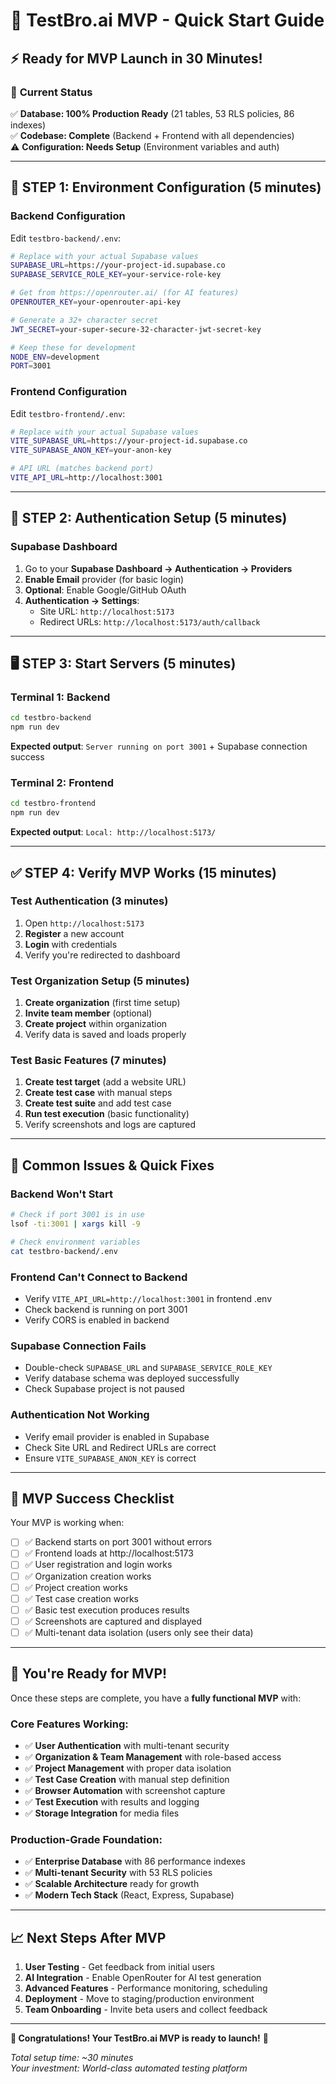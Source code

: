 # 🚀 TestBro.ai MVP - Quick Start Guide

## ⚡ **Ready for MVP Launch in 30 Minutes!**

### 🎯 **Current Status**
✅ **Database: 100% Production Ready** (21 tables, 53 RLS policies, 86 indexes)  
✅ **Codebase: Complete** (Backend + Frontend with all dependencies)  
⚠️ **Configuration: Needs Setup** (Environment variables and auth)

---

## 🔧 **STEP 1: Environment Configuration (5 minutes)**

### **Backend Configuration**
Edit `testbro-backend/.env`:
```bash
# Replace with your actual Supabase values
SUPABASE_URL=https://your-project-id.supabase.co
SUPABASE_SERVICE_ROLE_KEY=your-service-role-key

# Get from https://openrouter.ai/ (for AI features)
OPENROUTER_KEY=your-openrouter-api-key

# Generate a 32+ character secret
JWT_SECRET=your-super-secure-32-character-jwt-secret-key

# Keep these for development
NODE_ENV=development
PORT=3001
```

### **Frontend Configuration**
Edit `testbro-frontend/.env`:
```bash
# Replace with your actual Supabase values
VITE_SUPABASE_URL=https://your-project-id.supabase.co
VITE_SUPABASE_ANON_KEY=your-anon-key

# API URL (matches backend port)
VITE_API_URL=http://localhost:3001
```

---

## 🔑 **STEP 2: Authentication Setup (5 minutes)**

### **Supabase Dashboard**
1. Go to your **Supabase Dashboard → Authentication → Providers**
2. **Enable Email** provider (for basic login)
3. **Optional**: Enable Google/GitHub OAuth
4. **Authentication → Settings**:
   - Site URL: `http://localhost:5173`
   - Redirect URLs: `http://localhost:5173/auth/callback`

---

## 🖥️ **STEP 3: Start Servers (5 minutes)**

### **Terminal 1: Backend**
```bash
cd testbro-backend
npm run dev
```
**Expected output**: `Server running on port 3001` + Supabase connection success

### **Terminal 2: Frontend**
```bash
cd testbro-frontend
npm run dev
```
**Expected output**: `Local: http://localhost:5173/`

---

## ✅ **STEP 4: Verify MVP Works (15 minutes)**

### **Test Authentication (3 minutes)**
1. Open `http://localhost:5173`
2. **Register** a new account
3. **Login** with credentials
4. Verify you're redirected to dashboard

### **Test Organization Setup (5 minutes)**
1. **Create organization** (first time setup)
2. **Invite team member** (optional)
3. **Create project** within organization
4. Verify data is saved and loads properly

### **Test Basic Features (7 minutes)**
1. **Create test target** (add a website URL)
2. **Create test case** with manual steps
3. **Create test suite** and add test case
4. **Run test execution** (basic functionality)
5. Verify screenshots and logs are captured

---

## 🚨 **Common Issues & Quick Fixes**

### **Backend Won't Start**
```bash
# Check if port 3001 is in use
lsof -ti:3001 | xargs kill -9

# Check environment variables
cat testbro-backend/.env
```

### **Frontend Can't Connect to Backend**
- Verify `VITE_API_URL=http://localhost:3001` in frontend .env
- Check backend is running on port 3001
- Verify CORS is enabled in backend

### **Supabase Connection Fails**
- Double-check `SUPABASE_URL` and `SUPABASE_SERVICE_ROLE_KEY`
- Verify database schema was deployed successfully
- Check Supabase project is not paused

### **Authentication Not Working**
- Verify email provider is enabled in Supabase
- Check Site URL and Redirect URLs are correct
- Ensure `VITE_SUPABASE_ANON_KEY` is correct

---

## 🎯 **MVP Success Checklist**

Your MVP is working when:
- [ ] ✅ Backend starts on port 3001 without errors
- [ ] ✅ Frontend loads at http://localhost:5173
- [ ] ✅ User registration and login works
- [ ] ✅ Organization creation works
- [ ] ✅ Project creation works
- [ ] ✅ Test case creation works
- [ ] ✅ Basic test execution produces results
- [ ] ✅ Screenshots are captured and displayed
- [ ] ✅ Multi-tenant data isolation (users only see their data)

---

## 🚀 **You're Ready for MVP!**

Once these steps are complete, you have a **fully functional MVP** with:

### **Core Features Working:**
- ✅ **User Authentication** with multi-tenant security
- ✅ **Organization & Team Management** with role-based access
- ✅ **Project Management** with proper data isolation  
- ✅ **Test Case Creation** with manual step definition
- ✅ **Browser Automation** with screenshot capture
- ✅ **Test Execution** with results and logging
- ✅ **Storage Integration** for media files

### **Production-Grade Foundation:**
- ✅ **Enterprise Database** with 86 performance indexes
- ✅ **Multi-tenant Security** with 53 RLS policies
- ✅ **Scalable Architecture** ready for growth
- ✅ **Modern Tech Stack** (React, Express, Supabase)

---

## 📈 **Next Steps After MVP**

1. **User Testing** - Get feedback from initial users
2. **AI Integration** - Enable OpenRouter for AI test generation
3. **Advanced Features** - Performance monitoring, scheduling
4. **Deployment** - Move to staging/production environment
5. **Team Onboarding** - Invite beta users and collect feedback

---

**🎊 Congratulations! Your TestBro.ai MVP is ready to launch!** 🚀

*Total setup time: ~30 minutes*  
*Your investment: World-class automated testing platform*